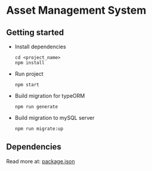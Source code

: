 # Asset Management System

## Getting started
* Install dependencies
  ```
  cd <project_name>
  npm install
  ```
* Run project
  ```
  npm start
  ```
* Build migration for typeORM
  ```
  npm run generate
  ```
* Build migration to mySQL server
  ```
  npm run migrate:up
  ```
## Dependencies
Read more at: [package.json](./package.json)